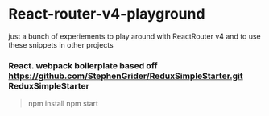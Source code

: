 # React-router-v4-playground

just a bunch of experiements to play around with ReactRouter v4
and to use these snippets in other projects


### React. webpack boilerplate based off https://github.com/StephenGrider/ReduxSimpleStarter.git ReduxSimpleStarter

> npm install
> npm start
